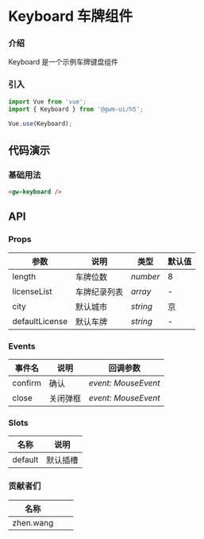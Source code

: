 # Keyboard 车牌组件

### 介绍

Keyboard 是一个示例车牌键盘组件

### 引入

```js
import Vue from 'vue';
import { Keyboard } from '@gwm-ui/h5';

Vue.use(Keyboard);
```

## 代码演示

### 基础用法

```html
<gw-keyboard />
```

## API

### Props

| 参数         | 说明         | 类型      | 默认值 |
| ------------ | ------------ | --------- | ------ |
| length       | 车牌位数     | _number_  | 8      |
| licenseList  | 车牌纪录列表 | _array_   | -      |
| city         | 默认城市     | _string_  | 京     |
| defaultLicense | 默认车牌     | _string_  | -      |

### Events

| 事件名  | 说明     | 回调参数            |
| ------- | -------- | ------------------- |
| confirm | 确认     | _event: MouseEvent_ |
| close   | 关闭弹框 | _event: MouseEvent_ |

### Slots

| 名称    | 说明     |
| ------- | -------- |
| default | 默认插槽 |

### 贡献者们

| 名称      |     |     |
| --------- | --- | --- |
| zhen.wang |     |     |
